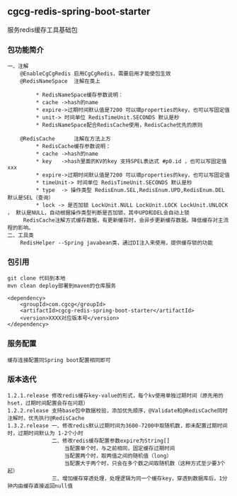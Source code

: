 ## cgcg-redis-spring-boot-starter
服务redis缓存工具基础包
### 包功能简介

    一、注解
        @EnableCgCgRedis 启用CgCgRedis，需要启用才能使包生效
        @RedisNameSpace  注解在类上
            
             * RedisNameSpace缓存参数说明：
             * cache ->hash的name
             * expire->过期时间默认值是7200 可以填properties的key，也可以写固定值
             * unit-> 时间单位 RedisTimeUnit.SECONDS 默认是秒
             * RedisNameSpace配合RedisCache使用，RedisCache优先的原则
            
        @RedisCache      注解在方法上方
             * RedisCache缓存参数说明：
             * cache ->hash的name
             * key   ->hash里面的KV的key 支持SPEL表达式 #p0.id ，也可以写固定值 xxx
             * expire->过期时间默认值是7200 可以填properties的key，也可以写固定值
             * timeUnit-> 时间单位 RedisTimeUnit.SECONDS 默认是秒
             * type  -> 操作类型 RedisEnum.SEL,RedisEnum.UPD,RedisEnum.DEL 默认是SEL（查询）
             * lock -> 是否加锁 LockUnit.NULL LockUnit.LOCK LockUnit.UNLOCK ， 默认是NULL，自动根据操作类型判断是否加锁，其中UPD和DEL会自动上锁
         RedisCache注解方式缓存数据，有更新缓存时，会异步更新缓存数据。降低缓存对主流程的影响。
    二、工具类
        RedisHelper --Spring javabean类，通过DI注入来使用，提供缓存锁的功能
        
### 包引用
    
    git clone 代码到本地
    mvn clean deploy部署到maven的仓库服务
    
    <dependency>
        <groupId>com.cgcg</groupId>
        <artifactId>cgcg-redis-spring-boot-starter</artifactId>
        <version>XXXX对应版本号</version>    
    </dependency>
    
### 服务配置
    
    缓存连接配置同Spring boot配置相同即可
      
      

### 版本迭代
    1.2.1.release 修改redis缓存key-value的形式，每个kv使用单独过期时间（原先用的hset，过期时间配置会存在问题）
    1.2.2.release 支持base包中数据校验，添加优先顺序，@Validate和@RedisCache同时注解时，优先执行@RedisCache
    1.3.2.release 一、修改redis默认过期时间为3600-7200中取随机数，即未配置过期时间时，过期时间默认为 1-2个小时
                  二、修改redis缓存配置参数expire为String[]
                      当配置单个时，与之前相同，固定缓存过期时间
                      当配置两个时，取两值之间的随机值（long）
                      当配置大于两个时，只会在多个数之间取随机数（这种方式至少要3个起）
                  三、增加缓存穿透处理，处理逻辑为同一个缓存key，穿透到数据库后，1分钟内由缓存直接返回null值